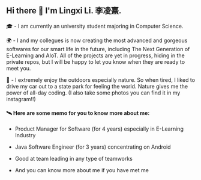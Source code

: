 ## Hi there 👋 I'm Lingxi Li. 李凌熹.

🎓 - I am currently an university student majoring in Computer Science.

🌍 - I and my collegues is now creating the most advanced and gorgeous softwares for our smart life in the future, including The Next Generation of E-Learning and AIoT. All of the projects are yet in progress, hiding in the private repos, but I will be happy to let you know when they are ready to meet you.

🚗 - I extremely enjoy the outdoors especially nature. So when tired, I liked to drive my car out to a state park for feeling the world. Nature gives me the power of all-day coding. (I also take some photos you can find it in my instagram!!)

#### 🛰️ Here are some memo for you to know more about me:

- Product Manager for Software (for 4 years) especially in E-Learning Industry

- Java Software Engineer (for 3 years) concentrating on Android

- Good at team leading in any type of teamworks

- And you can know more about me if you have met me
